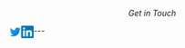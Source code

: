 <p align="center">
  <i>Get in Touch</i>
</p>

<!--
**MuthiahPrabhakaran/MuthiahPrabhakaran** is a ✨ _special_ ✨ repository because its `README.md` (this file) appears on your GitHub profile.

Here are some ideas to get you started:

- 🔭 I’m currently working on ...
- 🌱 I’m currently learning ...
- 👯 I’m looking to collaborate on ...
- 🤔 I’m looking for help with ...
- 💬 Ask me about ...
- 📫 How to reach me: ...
- 😄 Pronouns: ...
- ⚡ Fun fact: ...
-->

<p align="center">
<a href="https://twitter.com/dallps" target="_blank">
  <img align="left" alt="MP | Twitter" width="22px" src="assets/twitter.svg" />
</a>
<a href="https://www.linkedin.com/in/m-pr/" target="_blank">
  <img align="left" alt="MP | LinkedIN" width="22px" src="assets/linkedin.svg" />
</a>
</p>
---

